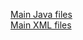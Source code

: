 [Main Java files](https://github.com/DroidFreak32/MADLabApps/tree/b04_database/app/src/main/java/com/example/student/mad_labapp)  
[Main XML files](https://github.com/DroidFreak32/MADLabApps/tree/b04_database/app/src/main/res/layout)  
